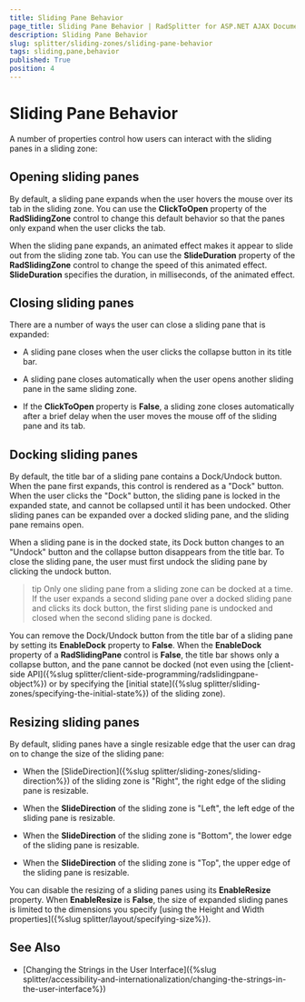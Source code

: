 ```yaml
---
title: Sliding Pane Behavior
page_title: Sliding Pane Behavior | RadSplitter for ASP.NET AJAX Documentation
description: Sliding Pane Behavior
slug: splitter/sliding-zones/sliding-pane-behavior
tags: sliding,pane,behavior
published: True
position: 4
---
```


# Sliding Pane Behavior

A number of properties control how users can interact with the sliding panes in a sliding zone:

## Opening sliding panes

By default, a sliding pane expands when the user hovers the mouse over its tab in the sliding zone. You can use the **ClickToOpen** property of the **RadSlidingZone** control to change this default behavior so that the panes only expand when the user clicks the tab.

When the sliding pane expands, an animated effect makes it appear to slide out from the sliding zone tab. You can use the **SlideDuration** property of the **RadSlidingZone** control to change the speed of this animated effect. **SlideDuration** specifies the duration, in milliseconds, of the animated effect.

## Closing sliding panes

There are a number of ways the user can close a sliding pane that is expanded:

* A sliding pane closes when the user clicks the collapse button in its title bar.

* A sliding pane closes automatically when the user opens another sliding pane in the same sliding zone.

* If the **ClickToOpen** property is **False**, a sliding zone closes automatically after a brief delay when the user moves the mouse off of the sliding pane and its tab.

## Docking sliding panes

By default, the title bar of a sliding pane contains a Dock/Undock button. When the pane first expands, this control is rendered as a "Dock" button. When the user clicks the "Dock" button, the sliding pane is locked in the expanded state, and cannot be collapsed until it has been undocked. Other sliding panes can be expanded over a docked sliding pane, and the sliding pane remains open.

When a sliding pane is in the docked state, its Dock button changes to an "Undock" button and the collapse button disappears from the title bar. To close the sliding pane, the user must first undock the sliding pane by clicking the undock button.

>tip Only one sliding pane from a sliding zone can be docked at a time. If the user expands a second sliding pane over a docked sliding pane and clicks its dock button, the first sliding pane is undocked and closed when the second sliding pane is docked.

You can remove the Dock/Undock button from the title bar of a sliding pane by setting its **EnableDock** property to **False**. When the **EnableDock** property of a **RadSlidingPane** control is **False**, the title bar shows only a collapse button, and the pane cannot be docked (not even using the [client-side API]({%slug splitter/client-side-programming/radslidingpane-object%}) or by specifying the [initial state]({%slug splitter/sliding-zones/specifying-the-initial-state%}) of the sliding zone).

## Resizing sliding panes

By default, sliding panes have a single resizable edge that the user can drag on to change the size of the sliding pane:

* When the [SlideDirection]({%slug splitter/sliding-zones/sliding-direction%}) of the sliding zone is "Right", the right edge of the sliding pane is resizable.

* When the **SlideDirection** of the sliding zone is "Left", the left edge of the sliding pane is resizable.

* When the **SlideDirection** of the sliding zone is "Bottom", the lower edge of the sliding pane is resizable.

* When the **SlideDirection** of the sliding zone is "Top", the upper edge of the sliding pane is resizable.

You can disable the resizing of a sliding panes using its **EnableResize** property. When **EnableResize** is **False**, the size of expanded sliding panes is limited to the dimensions you specify [using the Height and Width properties]({%slug splitter/layout/specifying-size%}).

## See Also

 * [Changing the Strings in the User Interface]({%slug splitter/accessibility-and-internationalization/changing-the-strings-in-the-user-interface%})
